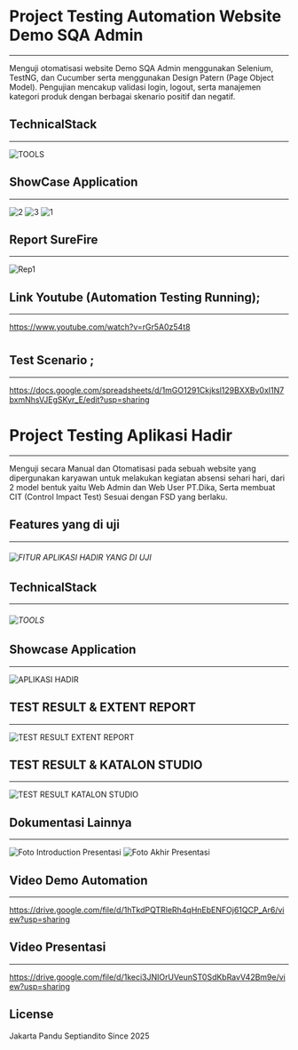 # Project Testing Automation Website Demo SQA Admin
------------------------
Menguji otomatisasi website Demo SQA Admin menggunakan Selenium, TestNG, dan Cucumber serta menggunakan Design Patern (Page Object Model). 
Pengujian mencakup validasi login, logout, serta manajemen kategori produk dengan berbagai skenario positif dan negatif.

## TechnicalStack 
------------------------
![TOOLS](https://github.com/user-attachments/assets/111446b4-9873-4caf-a15d-92f410dc5aac)


## ShowCase Application
-------------------------
![2](https://github.com/user-attachments/assets/def8c2a7-75a7-48d5-a397-8bf76e754088)
![3](https://github.com/user-attachments/assets/e25088a2-936e-457e-993b-bce72e547ad6)
![1](https://github.com/user-attachments/assets/9a904fa5-f3bf-4849-b5b1-685fe7ce5209)


## Report SureFire
--------------------------
![Rep1](https://github.com/user-attachments/assets/943b95dc-61ee-453b-82e6-b9ab30c58566)


## Link Youtube (Automation Testing Running);
------------------------------------------------
https://www.youtube.com/watch?v=rGr5A0z54t8

#
## Test Scenario ;
-------------------------------------------------
https://docs.google.com/spreadsheets/d/1mGO1291Ckjksl129BXXBv0xI1N7bxmNhsVJEgSKyr_E/edit?usp=sharing


# Project Testing Aplikasi Hadir  
------------------------
Menguji secara Manual dan Otomatisasi  pada sebuah website yang dipergunakan karyawan untuk melakukan kegiatan absensi sehari hari, dari 2 model bentuk yaitu Web Admin dan Web User PT.Dika, Serta membuat CIT (Control Impact Test) Sesuai dengan FSD yang berlaku.

## Features yang di uji
------------------------
###### ![FITUR APLIKASI HADIR YANG DI UJI](https://github.com/user-attachments/assets/f11b8b86-2011-4e3d-b17e-e3df5c3bb463)

## TechnicalStack 
------------------------
###### ![TOOLS](https://github.com/user-attachments/assets/6e44e9ba-27c9-40cf-b792-664b3fd9ac6c)

## Showcase Application
------------------------
![APLIKASI HADIR](https://github.com/user-attachments/assets/df221ff0-a51a-4f31-9ed1-9d232b218a7f)

## TEST RESULT & EXTENT REPORT
------------------------
![TEST RESULT   EXTENT REPORT](https://github.com/user-attachments/assets/faca74b8-eb06-4398-a779-f6e4c091b91b)

## TEST RESULT & KATALON STUDIO
------------------------
![TEST RESULT KATALON STUDIO](https://github.com/user-attachments/assets/56539acf-ecaa-4f08-b6d1-979f3a135d49)


## Dokumentasi Lainnya
------------------------
![Foto Introduction Presentasi](https://github.com/user-attachments/assets/68369e2d-bac9-4c48-9a5d-e79df00314d7)
![Foto Akhir Presentasi](https://github.com/user-attachments/assets/d1d5434c-273f-4ffc-994c-2c7ca503b95a)


## Video Demo Automation
------------------------
https://drive.google.com/file/d/1hTkdPQTRleRh4qHnEbENFOj61QCP_Ar6/view?usp=sharing


## Video Presentasi 
------------------------
https://drive.google.com/file/d/1keci3JNIOrUVeunST0SdKbRavV42Bm9e/view?usp=sharing



## License
Jakarta 
Pandu Septiandito
Since 2025

